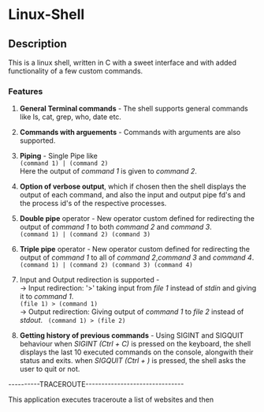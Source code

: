 # Linux-Shell

## Description
This is a linux shell, written in C with a sweet interface and with added functionality of a few custom commands.

### Features
1. **General Terminal commands** - The shell supports general commands like ls, cat, grep, who, date etc.   
2. **Commands with arguements**  - Commands with arguments are also supported.  
3. **Piping** - Single Pipe like   
``` (command 1) | (command 2) ```   
Here the output of _command 1_ is given to _command 2_. 

4. **Option of verbose output**, which if chosen then the shell displays the output of each command, and also the input and output pipe fd's and the process id's of the respective processes.

5. **Double pipe** operator -  New operator custom defined for redirecting the output of _command 1_ to both _command 2_ and _command 3_.   
``` (command 1) | (command 2) (command 3) ```  
6. **Triple pipe** operator -  New operator custom defined for redirecting the output of _command 1_ to all of _command 2_,_command 3_ and _command 4_.   
``` (command 1) | (command 2) (command 3) (command 4) ```  

7. Input and Output redirection is supported -   
-> Input redirection: '>' taking input from _file 1_ instead of _stdin_ and giving it to _command 1_.   
``` (file 1) > (command 1) ```   
-> Output redirection: Giving output of _command 1_ to _file 2_ instead of _stdout_.
``` (command 1) > (file 2)```
	
	
8. **Getting history of previous commands** - Using SIGINT and SIGQUIT behaviour
	when _SIGINT (Ctrl + C)_ is pressed on the keyboard, the shell displays the last 10 executed commands on the console, alongwith their status and exits.
	when _SIGQUIT (Ctrl + \)_ is pressed, the shell asks the user to quit or not.







----------TRACEROUTE-------------------------------

This application executes traceroute a list of websites and then 
